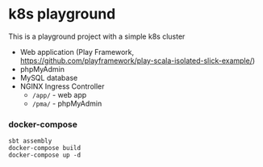 # k8s playground

This is a playground project with a simple k8s cluster
- Web application (Play Framework, <https://github.com/playframework/play-scala-isolated-slick-example/>)
- phpMyAdmin
- MySQL database
- NGINX Ingress Controller
  - `/app/` - web app
  - `/pma/` - phpMyAdmin

### docker-compose
```
sbt assembly
docker-compose build
docker-compose up -d
```
